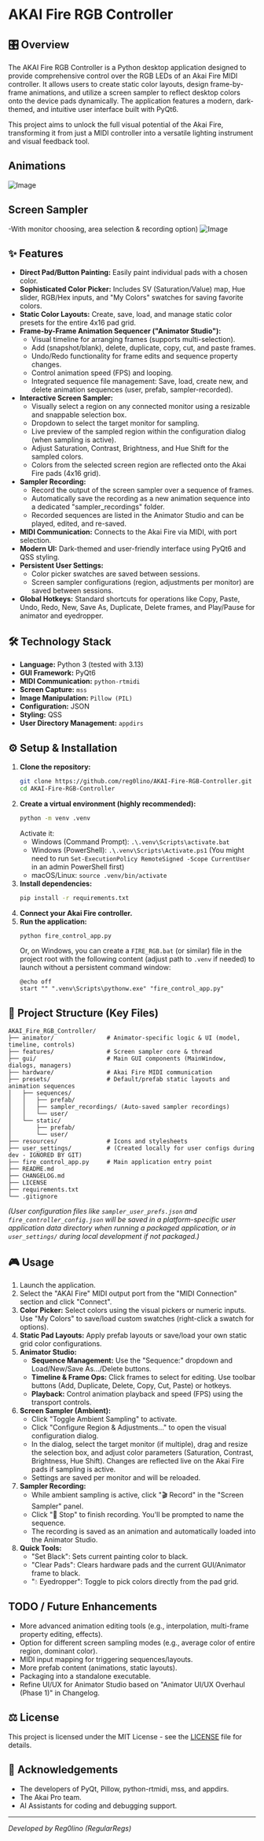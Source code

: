 # AKAI Fire RGB Controller

## 🎛️ Overview

The AKAI Fire RGB Controller is a Python desktop application designed to provide comprehensive control over the RGB LEDs of an Akai Fire MIDI controller. It allows users to create static color layouts, design frame-by-frame animations, and utilize a screen sampler to reflect desktop colors onto the device pads dynamically. The application features a modern, dark-themed, and intuitive user interface built with PyQt6.

This project aims to unlock the full visual potential of the Akai Fire, transforming it from just a MIDI controller into a versatile lighting instrument and visual feedback tool.

## Animations
![Image](https://github.com/user-attachments/assets/d428fdef-93e1-4a24-ac58-8d9c86f7651e)
## Screen Sampler 
-With monitor choosing, area selection & recording option)
![Image](https://github.com/user-attachments/assets/c02538a7-1de9-4cbc-865e-4a3a7ca2b418)

## ✨ Features

*   **Direct Pad/Button Painting:** Easily paint individual pads with a chosen color.
*   **Sophisticated Color Picker:** Includes SV (Saturation/Value) map, Hue slider, RGB/Hex inputs, and "My Colors" swatches for saving favorite colors.
*   **Static Color Layouts:** Create, save, load, and manage static color presets for the entire 4x16 pad grid.
*   **Frame-by-Frame Animation Sequencer ("Animator Studio"):**
    *   Visual timeline for arranging frames (supports multi-selection).
    *   Add (snapshot/blank), delete, duplicate, copy, cut, and paste frames.
    *   Undo/Redo functionality for frame edits and sequence property changes.
    *   Control animation speed (FPS) and looping.
    *   Integrated sequence file management: Save, load, create new, and delete animation sequences (user, prefab, sampler-recorded).
*   **Interactive Screen Sampler:**
    *   Visually select a region on any connected monitor using a resizable and snappable selection box.
    *   Dropdown to select the target monitor for sampling.
    *   Live preview of the sampled region within the configuration dialog (when sampling is active).
    *   Adjust Saturation, Contrast, Brightness, and Hue Shift for the sampled colors.
    *   Colors from the selected screen region are reflected onto the Akai Fire pads (4x16 grid).
*   **Sampler Recording:**
    *   Record the output of the screen sampler over a sequence of frames.
    *   Automatically save the recording as a new animation sequence into a dedicated "sampler_recordings" folder.
    *   Recorded sequences are listed in the Animator Studio and can be played, edited, and re-saved.
*   **MIDI Communication:** Connects to the Akai Fire via MIDI, with port selection.
*   **Modern UI:** Dark-themed and user-friendly interface using PyQt6 and QSS styling.
*   **Persistent User Settings:**
    *   Color picker swatches are saved between sessions.
    *   Screen sampler configurations (region, adjustments per monitor) are saved between sessions.
*   **Global Hotkeys:** Standard shortcuts for operations like Copy, Paste, Undo, Redo, New, Save As, Duplicate, Delete frames, and Play/Pause for animator and eyedropper.

## 🛠️ Technology Stack

*   **Language:** Python 3 (tested with 3.13)
*   **GUI Framework:** PyQt6
*   **MIDI Communication:** `python-rtmidi`
*   **Screen Capture:** `mss`
*   **Image Manipulation:** `Pillow (PIL)`
*   **Configuration:** JSON
*   **Styling:** QSS
*   **User Directory Management:** `appdirs`

## ⚙️ Setup & Installation

1.  **Clone the repository:**
    ```bash
    git clone https://github.com/reg0lino/AKAI-Fire-RGB-Controller.git
    cd AKAI-Fire-RGB-Controller
    ```
2.  **Create a virtual environment (highly recommended):**
    ```bash
    python -m venv .venv
    ```
    Activate it:
    *   Windows (Command Prompt): `.\.venv\Scripts\activate.bat`
    *   Windows (PowerShell): `.\.venv\Scripts\Activate.ps1` (You might need to run `Set-ExecutionPolicy RemoteSigned -Scope CurrentUser` in an admin PowerShell first)
    *   macOS/Linux: `source .venv/bin/activate`
3.  **Install dependencies:**
    ```bash
    pip install -r requirements.txt
    ```
4.  **Connect your Akai Fire controller.**
5.  **Run the application:**
    ```bash
    python fire_control_app.py
    ```
    Or, on Windows, you can create a `FIRE_RGB.bat` (or similar) file in the project root with the following content (adjust path to `.venv` if needed) to launch without a persistent command window:
    ```batch
    @echo off
    start "" ".venv\Scripts\pythonw.exe" "fire_control_app.py"
    ```

## 📂 Project Structure (Key Files)

```
AKAI_Fire_RGB_Controller/
├── animator/               # Animator-specific logic & UI (model, timeline, controls)
├── features/               # Screen sampler core & thread
├── gui/                    # Main GUI components (MainWindow, dialogs, managers)
├── hardware/               # Akai Fire MIDI communication
├── presets/                # Default/prefab static layouts and animation sequences
│   ├── sequences/
│   │   ├── prefab/
│   │   ├── sampler_recordings/ (Auto-saved sampler recordings)
│   │   └── user/
│   └── static/
│       ├── prefab/
│       └── user/
├── resources/              # Icons and stylesheets
├── user_settings/          # (Created locally for user configs during dev - IGNORED BY GIT)
├── fire_control_app.py     # Main application entry point
├── README.md
├── CHANGELOG.md
├── LICENSE
├── requirements.txt
└── .gitignore
```
*(User configuration files like `sampler_user_prefs.json` and `fire_controller_config.json` will be saved in a platform-specific user application data directory when running a packaged application, or in `user_settings/` during local development if not packaged.)*

## 🎮 Usage

1.  Launch the application.
2.  Select the "AKAI Fire" MIDI output port from the "MIDI Connection" section and click "Connect".
3.  **Color Picker:** Select colors using the visual pickers or numeric inputs. Use "My Colors" to save/load custom swatches (right-click a swatch for options).
4.  **Static Pad Layouts:** Apply prefab layouts or save/load your own static grid color configurations.
5.  **Animator Studio:**
    *   **Sequence Management:** Use the "Sequence:" dropdown and Load/New/Save As.../Delete buttons.
    *   **Timeline & Frame Ops:** Click frames to select for editing. Use toolbar buttons (Add, Duplicate, Delete, Copy, Cut, Paste) or hotkeys.
    *   **Playback:** Control animation playback and speed (FPS) using the transport controls.
6.  **Screen Sampler (Ambient):**
    *   Click "Toggle Ambient Sampling" to activate.
    *   Click "Configure Region & Adjustments..." to open the visual configuration dialog.
    *   In the dialog, select the target monitor (if multiple), drag and resize the selection box, and adjust color parameters (Saturation, Contrast, Brightness, Hue Shift). Changes are reflected live on the Akai Fire pads if sampling is active.
    *   Settings are saved per monitor and will be reloaded.
7.  **Sampler Recording:**
    *   While ambient sampling is active, click "🎬 Record" in the "Screen Sampler" panel.
    *   Click "🔴 Stop" to finish recording. You'll be prompted to name the sequence.
    *   The recording is saved as an animation and automatically loaded into the Animator Studio.
8.  **Quick Tools:**
    *   "Set Black": Sets current painting color to black.
    *   "Clear Pads": Clears hardware pads and the current GUI/Animator frame to black.
    *   "💧 Eyedropper": Toggle to pick colors directly from the pad grid.

## TODO / Future Enhancements

*   More advanced animation editing tools (e.g., interpolation, multi-frame property editing, effects).
*   Option for different screen sampling modes (e.g., average color of entire region, dominant color).
*   MIDI input mapping for triggering sequences/layouts.
*   More prefab content (animations, static layouts).
*   Packaging into a standalone executable.
*   Refine UI/UX for Animator Studio based on "Animator UI/UX Overhaul (Phase 1)" in Changelog.

## ⚖️ License

This project is licensed under the MIT License - see the [LICENSE](LICENSE) file for details.

## 🙏 Acknowledgements

*   The developers of PyQt, Pillow, python-rtmidi, mss, and appdirs.
*   The Akai Pro team.
*   AI Assistants for coding and debugging support.

---
*Developed by Reg0lino (RegularRegs)*
